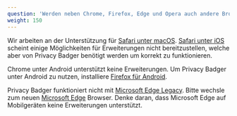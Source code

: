 ```yaml
---
question: 'Werden neben Chrome, Firefox, Edge und Opera auch andere Browser unterstützt?'
weight: 150
---
```


Wir arbeiten an der Unterstützung für [Safari unter macOS](https://github.com/EFForg/privacybadger/issues/549#issuecomment-1209648999). [Safari unter iOS](https://github.com/EFForg/privacybadger/issues/549#issuecomment-744583479) scheint einige Möglichkeiten für Erweiterungen nicht bereitzustellen, welche aber von Privacy Badger benötigt werden um korrekt zu funktionieren.

Chrome unter Android unterstützt keine Erweiterungen. Um Privacy Badger unter Android zu nutzen, installiere [Firefox für Android](https://play.google.com/store/apps/details?id=org.mozilla.firefox).

Privacy Badger funktioniert nicht mit [Microsoft Edge Legacy](https://support.microsoft.com/de-de/microsoft-edge/was-ist-die-vorg%C3%A4ngerversion-von-microsoft-edge-3e779e55-4c55-08e6-ecc8-2333768c0fb0). Bitte wechsle zum neuen [Microsoft Edge](https://www.microsoft.com/de-de/edge) Browser. Denke daran, dass Microsoft Edge auf Mobilgeräten keine Erweiterungen unterstützt.
